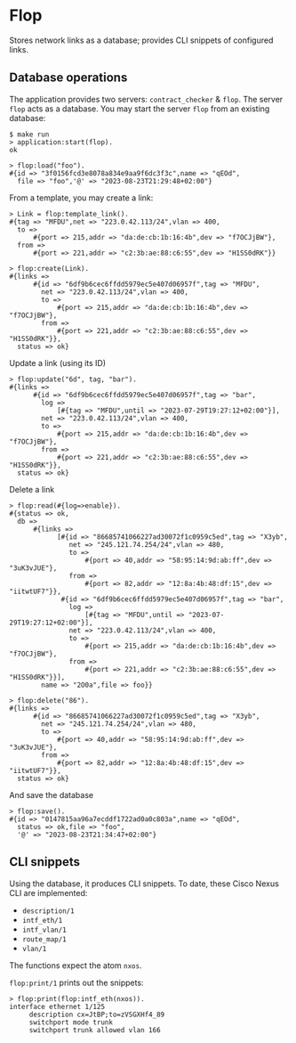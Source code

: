 # Flop #

Stores network links as a database; provides CLI snippets of configured links.

## Database operations
The application provides two servers: `contract_checker` & `flop`. The server `flop` acts as a database. You may start the server `flop` from an existing database:
```
$ make run
> application:start(flop).
ok

> flop:load("foo").
#{id => "3f0156fcd3e8078a834e9aa9f6dc3f3c",name => "qEOd",
  file => "foo",'@' => "2023-08-23T21:29:48+02:00"}
```
From a template, you may create a link:
```
> Link = flop:template_link().
#{tag => "MFDU",net => "223.0.42.113/24",vlan => 400,
  to =>
      #{port => 215,addr => "da:de:cb:1b:16:4b",dev => "f7OCJjBW"},
  from =>
      #{port => 221,addr => "c2:3b:ae:88:c6:55",dev => "H1SS0dRK"}}

> flop:create(Link).
#{links =>
      #{id => "6df9b6cec6ffdd5979ec5e407d06957f",tag => "MFDU",
        net => "223.0.42.113/24",vlan => 400,
        to =>
            #{port => 215,addr => "da:de:cb:1b:16:4b",dev => "f7OCJjBW"},
        from =>
            #{port => 221,addr => "c2:3b:ae:88:c6:55",dev => "H1SS0dRK"}},
  status => ok}
```
Update a link (using its ID)
```
> flop:update("6d", tag, "bar").
#{links =>
      #{id => "6df9b6cec6ffdd5979ec5e407d06957f",tag => "bar",
        log =>
            [#{tag => "MFDU",until => "2023-07-29T19:27:12+02:00"}],
        net => "223.0.42.113/24",vlan => 400,
        to =>
            #{port => 215,addr => "da:de:cb:1b:16:4b",dev => "f7OCJjBW"},
        from =>
            #{port => 221,addr => "c2:3b:ae:88:c6:55",dev => "H1SS0dRK"}},
  status => ok}
```
Delete a link
```
> flop:read(#{log=>enable}).
#{status => ok,
  db =>
      #{links =>
            [#{id => "86685741066227ad30072f1c0959c5ed",tag => "X3yb",
               net => "245.121.74.254/24",vlan => 480,
               to =>
                   #{port => 40,addr => "58:95:14:9d:ab:ff",dev => "3uK3vJUE"},
               from =>
                   #{port => 82,addr => "12:8a:4b:48:df:15",dev => "iitwtUF7"}},
             #{id => "6df9b6cec6ffdd5979ec5e407d06957f",tag => "bar",
               log =>
                   [#{tag => "MFDU",until => "2023-07-29T19:27:12+02:00"}],
               net => "223.0.42.113/24",vlan => 400,
               to =>
                   #{port => 215,addr => "da:de:cb:1b:16:4b",dev => "f7OCJjBW"},
               from =>
                   #{port => 221,addr => "c2:3b:ae:88:c6:55",dev => "H1SS0dRK"}}],
        name => "2O0a",file => foo}}

> flop:delete("86").
#{links =>
      #{id => "86685741066227ad30072f1c0959c5ed",tag => "X3yb",
        net => "245.121.74.254/24",vlan => 480,
        to =>
            #{port => 40,addr => "58:95:14:9d:ab:ff",dev => "3uK3vJUE"},
        from =>
            #{port => 82,addr => "12:8a:4b:48:df:15",dev => "iitwtUF7"}},
  status => ok}
```
And save the database
```
> flop:save().
#{id => "0147815aa96a7ecddf1722ad0a0c803a",name => "qEOd",
  status => ok,file => "foo",
  '@' => "2023-08-23T21:34:47+02:00"}
```
## CLI snippets
Using the database, it produces CLI snippets. To date, these Cisco Nexus CLI are implemented: 
* `description/1`
* `intf_eth/1`
* `intf_vlan/1`
* `route_map/1`
* `vlan/1`

The functions expect the atom `nxos`.

`flop:print/1` prints out the snippets:
```
> flop:print(flop:intf_eth(nxos)).
interface ethernet 1/125
     description cx=JtBP;to=zVSGXHf4_89
     switchport mode trunk
     switchport trunk allowed vlan 166
```